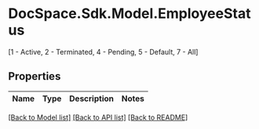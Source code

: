 # DocSpace.Sdk.Model.EmployeeStatus
[1 - Active, 2 - Terminated, 4 - Pending, 5 - Default, 7 - All]

## Properties

Name | Type | Description | Notes
------------ | ------------- | ------------- | -------------

[[Back to Model list]](../README.md#documentation-for-models) [[Back to API list]](../README.md#documentation-for-api-endpoints) [[Back to README]](../README.md)

